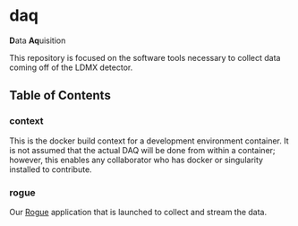 # daq
**D**ata **Aq**uisition

This repository is focused on the software tools necessary to collect data coming off of the LDMX detector.

## Table of Contents

### context
This is the docker build context for a development environment container.
It is not assumed that the actual DAQ will be done from within a container; however,
this enables any collaborator who has docker or singularity installed to contribute.

### rogue
Our [Rogue]() application that is launched to collect and stream the data.

### 
